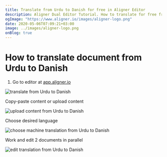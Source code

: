 ```yaml
---
title: Translate from Urdu to Danish for free in Aligner Editor
description: Aligner Dual Editor Tutorial. How to translate for free from Urdu to Danish. Aligner is multilingual document management platform. 
ogImage: "https://www.aligner.io/images/aligner-logo.png"
date: 2020-05-06T07:09:21+03:00
image: ../images/aligner-logo.png
onBlog: true
---
```


# How to translate document from Urdu to Danish

1. Go to editor at [app.aligner.io](https://app.aligner.io "Aligner App web page")

![translate from Urdu to Danish](../aligner-blank-editor.png "translate from Urdu to Danish")

Copy-paste content or upload content

![upload content from Urdu to Danish](../aligner-uploaded-document.png "upload content from Urdu to Danish")

Choose desired language

![choose machine translation from Urdu to Danish](../aligner-language-dropdown.png "choose machine translation from Urdu to Danish")

Work and edit 2 documents in parallel

![edit translation from Urdu to Danish](../aligner-double-sitded-editor.png "edit translation from Urdu to Danish")

